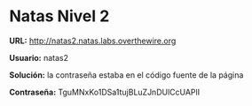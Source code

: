 # Natas Nivel 2

**URL:** http://natas2.natas.labs.overthewire.org

**Usuario:** natas2

**Solución:** la contraseña estaba en el código fuente de la página
 
**Contraseña:** TguMNxKo1DSa1tujBLuZJnDUlCcUAPlI
